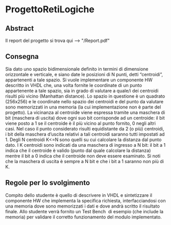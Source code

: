 # ProgettoRetiLogiche

## Abstract

Il report del progetto si trova qui --> "/Report.pdf"

## Consegna

Sia dato uno spazio bidimensionale definito in termini di dimensione orizzontale e verticale,
e siano date le posizioni di N punti, detti “centroidi”, appartenenti a tale spazio. Si vuole
implementare un componente HW descritto in VHDL che, una volta fornite le coordinate di
un punto appartenente a tale spazio, sia in grado di valutare a quale/i dei centroidi risulti più
vicino (Manhattan distance).
Lo spazio in questione è un quadrato (256x256) e le coordinate nello spazio dei centroidi e
del punto da valutare sono memorizzati in una memoria (la cui implementazione non è parte
del progetto). La vicinanza al centroide viene espressa tramite una maschera di bit
(maschera di uscita) dove ogni suo bit corrisponde ad un centroide: il bit viene posto a 1 se il
centroide è il più vicino al punto fornito, 0 negli altri casi. Nel caso il punto considerato risulti
equidistante da 2 (o più) centroidi, i bit della maschera d’uscita relativi a tali centroidi
saranno tutti impostati ad 1.
Degli N centroidi K<=N sono quelli su cui calcolare la distanza dal punto dato. I K centroidi
sono indicati da una maschera di ingresso a N bit: il bit a 1 indica che il centroide è valido
(punto dal quale calcolare la distanza) mentre il bit a 0 indica che il centroide non deve
essere esaminato. Si noti che la maschera di uscita è sempre a N bit e che i bit a 1 saranno
non più di K.

## Regole per lo svolgimento

Compito dello studente è quello di descrivere in VHDL e sintetizzare il componente HW che
implementa la specifica richiesta, interfacciandosi con una memoria dove sono memorizzati i
dati e dove andrà scritto il risultato finale. Allo studente verrà fornito un Test Bench ​ di
esempio (che include la memoria) per validare il corretto funzionamento del modulo
implementato.
